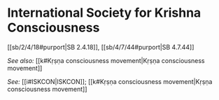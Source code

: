 # International Society for Krishna Consciousness

[[sb/2/4/18#purport|SB 2.4.18]], [[sb/4/7/44#purport|SB 4.7.44]]


*See also:* [[k#Kṛṣṇa consciousness movement|Kṛṣṇa consciousness movement]]

*See:* [[i#ISKCON|ISKCON]]; [[k#Kṛṣṇa consciousness movement|Kṛṣṇa consciousness movement]]
